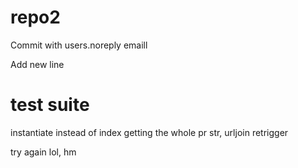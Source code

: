 # repo2

Commit with users.noreply emaill

Add new line


# test suite
instantiate instead of index
getting the whole pr
str, urljoin
retrigger 
    
    
try again
lol, hm
